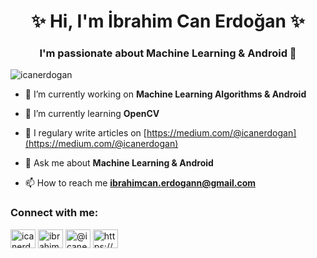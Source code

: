 
<h1 align="center">  &#x2728; Hi, I'm İbrahim Can Erdoğan  &#x2728;</h1>
<h3 align="center">I'm passionate about Machine Learning & Android &#128147;</h3>

<p align="left"> <img src="https://komarev.com/ghpvc/?username=icanerdogan&label=Profile%20views&color=0e75b6&style=flat" alt="icanerdogan" /> </p>

- 🔭 I’m currently working on **Machine Learning Algorithms & Android**

- 🌱 I’m currently learning **OpenCV**

- 📝 I regulary write articles on [https://medium.com/@icanerdogan](https://medium.com/@icanerdogan)

- 💬 Ask me about **Machine Learning & Android**

- 📫 How to reach me **ibrahimcan.erdogann@gmail.com**

<p align="left">
<h3 align="left">Connect with me:</h3>
<a href="https://twitter.com/icanerdogann" target="blank"><img align="center" src="https://cdn.jsdelivr.net/npm/simple-icons@3.0.1/icons/twitter.svg" alt="icanerdogann" height="30" width="40" /></a>
<a href="https://linkedin.com/in/ibrahimcanerdogan" target="blank"><img align="center" src="https://cdn.jsdelivr.net/npm/simple-icons@3.0.1/icons/linkedin.svg" alt="ibrahimcanerdogan" height="30" width="40" /></a>
<a href="https://medium.com/@icanerdogan" target="blank"><img align="center" src="https://cdn.jsdelivr.net/npm/simple-icons@3.0.1/icons/medium.svg" alt="@icanerdogan" height="30" width="40" /></a>
<a href="https://www.youtube.com/channel/UCevIikvuddEfPCBECo8UGLg?view_as=subscriber" target="blank"><img align="center" src="https://cdn.jsdelivr.net/npm/simple-icons@3.0.1/icons/youtube.svg" alt="https://www.youtube.com/channel/uceviikvuddefpcbeco8uglg?view_as=subscriber" height="30" width="40" /></a>
</p>
